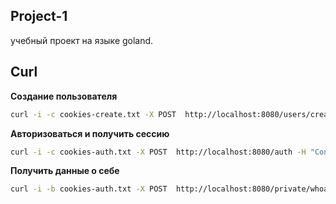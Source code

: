 ## Project-1

учебный проект на языке goland.

## Curl

**Создание пользователя**

```sh
curl -i -c cookies-create.txt -X POST  http://localhost:8080/users/create -H "Content-Type: application/json" -d '{"email":"name1@example.com", "password":"12345678"}'
```

**Авторизоваться и получить сессию**

```sh
curl -i -c cookies-auth.txt -X POST  http://localhost:8080/auth -H "Content-Type: application/json" -d '{"email":"name1@example.com", "password":"12345678"}'
```

**Получить данные о себе**

```sh
curl -i -b cookies-auth.txt -X POST  http://localhost:8080/private/whoami -H "Content-Type: application/json" -d '{"email":"name1@example.com", "password":"12345678"}'
```
